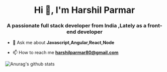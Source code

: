 <h1 align="center">Hi 👋, I'm Harshil Parmar</h1>
<h3 align="center">A passionate full stack developer from India ,Lately as a front-end developer</h3>

- 💬 Ask me about **Javascript,Angular,React,Node**

- 📫 How to reach me **harshilparmar80@gmail.com**

![Anurag's github stats](https://github-readme-stats.vercel.app/api?username=harshilparmar&show_icons=true&theme=radical)
